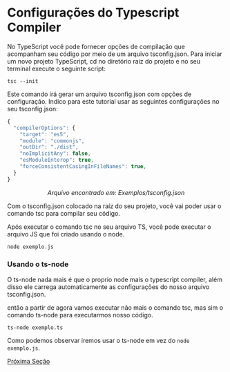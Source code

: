 # Configurações do Typescript Compiler

No TypeScript você pode fornecer opções de compilação que acompanham seu código por meio de um arquivo tsconfig.json. Para iniciar um novo projeto TypeScript, cd no diretório raiz do projeto e no seu terminal execute o seguinte script:
```
tsc --init
```
Este comando irá gerar um arquivo tsconfig.json com opções de configuração. Indico para este tutorial usar as seguintes configurações no seu tsconfig.json:
```js
{
  "compilerOptions": {
    "target": "es5",                          
    "module": "commonjs",                     
    "outDir": "./dist",                      
    "noImplicitAny": false,                   
    "esModuleInterop": true,                  
    "forceConsistentCasingInFileNames": true,
  }
}
```
<p align="center"><i>Arquivo encontrado em: Exemplos/tsconfig.json</i><p>

Com o tsconfig.json colocado na raíz do seu projeto, você vai poder usar o comando tsc para compilar seu código.

Após executar o comando tsc no seu arquivo TS, você pode executar o arquivo JS que foi criado usando o node.
```sh
node exemplo.js
```

### Usando o ts-node

O ts-node nada mais é que o proprio node mais o typescript compiler, além disso ele carrega automaticamente as configurações do nosso arquivo tsconfig.json.

então a partir de agora vamos executar não mais o comando tsc, mas sim o comando ts-node para executarmos nosso código.
```
ts-node exemplo.ts
```

Como podemos observar iremos usar o ts-node em vez do `node exemplo.js`.

[Próxima Seção](./2-Sintaxe-Basica.md)